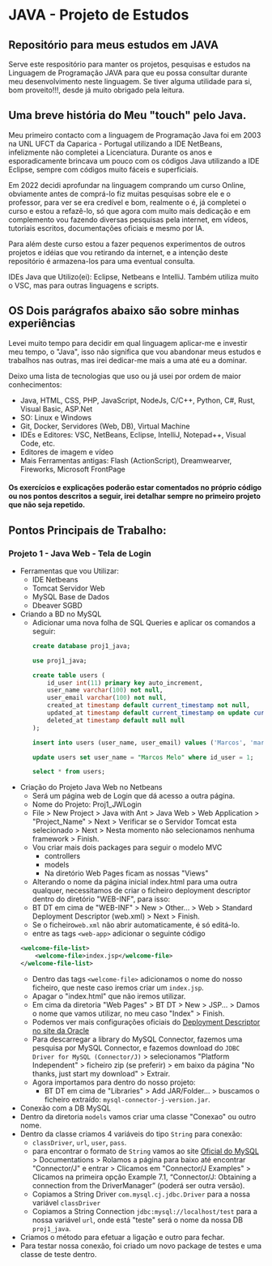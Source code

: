 # JAVA - Projeto de Estudos


## Repositório para meus estudos em JAVA

Serve este respositório para manter os projetos, pesquisas e estudos na Linguagem de Programação JAVA para que eu possa consultar durante meu desenvolvimento neste linguagem. Se tiver alguma utilidade para si, bom proveito!!!, desde já muito obrigado pela leitura.

## Uma breve história do Meu "touch" pelo Java.
Meu primeiro contacto com a linguagem de Programação Java foi em 2003 na UNL UFCT da Caparica - Portugal utilizando a IDE NetBeans, infelizmente não completei a Licenciatura. Durante os anos e esporadicamente brincava um pouco com os códigos Java utilizando a IDE Eclipse, sempre com códigos muito fáceis e superficiais.

Em 2022 decidi aprofundar na linguagem comprando um curso Online, obviamente antes de comprá-lo fiz muitas pesquisas sobre ele e o professor, para ver se era credível e bom, realmente o é, já completei o curso e estou a refazê-lo, só que agora com muito mais dedicação e em complemento vou fazendo diversas pesquisas pela internet, em vídeos, tutoriais escritos, documentações oficiais e mesmo por IA.

Para além deste curso estou a fazer pequenos experimentos de outros projetos e idéias que vou retirando da internet, e a intenção deste repositório é armazena-los para uma eventual consulta.

IDEs Java que Utilizo(ei): Eclipse, Netbeans e IntelliJ. Também utiliza muito o VSC, mas para outras linguagens e scripts.

## OS Dois parágrafos abaixo são sobre minhas experiências
Levei muito tempo para decidir em qual linguagem aplicar-me e investir meu tempo, o "Java", isso não significa que vou abandonar meus estudos e trabalhos nas outras, mas irei dedicar-me mais a uma até eu a dominar.

Deixo uma lista de tecnologias que uso ou já usei por ordem de maior conhecimentos:
- Java, HTML, CSS, PHP, JavaScript, NodeJs, C/C++, Python, C#, Rust, Visual Basic, ASP.Net
- SO: Linux e Windows
- Git, Docker, Servidores (Web, DB), Virtual Machine
- IDEs e Editores: VSC, NetBeans, Eclipse, IntelliJ, Notepad++, Visual Code, etc.
- Editores de imagem e vídeo
- Mais Ferramentas antigas: Flash (ActionScript), Dreamwearver, Fireworks, Microsoft FrontPage

#### Os exercícios e explicações poderão estar comentados no próprio código ou nos pontos descritos a seguir, irei detalhar sempre no primeiro projeto que não seja repetido.

## Pontos Principais de Trabalho:

### Projeto 1 - Java Web - Tela de Login
- Ferramentas que vou Utilizar:
    - IDE Netbeans
    - Tomcat Servidor Web
    - MySQL Base de Dados
    - Dbeaver SGBD
- Criando a BD no MySQL
    - Adicionar uma nova folha de SQL Queries e aplicar os comandos a seguir:
        ``` sql
        create database proj1_java;

        use proj1_java;

        create table users (
            id_user int(11) primary key auto_increment,
            user_name varchar(100) not null,
            user_email varchar(100) not null,
            created_at timestamp default current_timestamp not null,
            updated_at timestamp default current_timestamp on update current_timestamp not null,
            deleted_at timestamp default null null
        );

        insert into users (user_name, user_email) values ('Marcos', 'marcos@teste.com');

        update users set user_name = "Marcos Melo" where id_user = 1;

        select * from users;
        ```
- Criação do Projeto Java Web no Netbeans 
    - Será um página web de Login que dá acesso a outra página.
    - Nome do Projeto: Proj1_JWLogin
    - File > New Project > Java with Ant > Java Web > Web Application > "Project_Name" > Next > Verificar se o Servidor Tomcat esta selecionado > Next > Nesta momento não selecionamos nenhuma framework > Finish.
    - Vou criar mais dois packages para seguir o modelo MVC
        - controllers
        - models
        - Na diretório Web Pages ficam as nossas "Views"
    - Alterando o nome da página inicial index.html para uma outra qualquer, necessitamos de criar o ficheiro deployment descriptor dentro do diretório "WEB-INF", para isso:
	- BT DT em cima de "WEB-INF" > New > Other... > Web > Standard Deployment Descriptor (web.xml) > Next > Finish.
	- Se o ficheiro`web.xml` não abrir automaticamente, é só editá-lo.
	- entre as tags `<web-app>` adicionar o seguinte código
	``` xml
	<welcome-file-list>
        <welcome-file>index.jsp</welcome-file>
    </welcome-file-list>
    ```
	- Dentro das tags `<welcome-file>` adicionamos o nome do nosso ficheiro, que neste caso iremos criar um `index.jsp`.
	- Apagar o "index.html" que não iremos utilizar.
	- Em cima da diretoria "Web Pages" > BT DT > New > JSP... > Damos o nome que vamos utilizar, no meu caso "Index" > Finish.
    - Podemos ver mais configurações oficiais do [Deployment Descriptor no site da Oracle](https://docs.oracle.com/cd/E13222_01/wls/docs81/webapp/web_xml.html)
    - Para descarregar a library do MySQL Connector, fazemos uma pesquisa por MySQL Connector, e fazemos download do `JDBC Driver for MySQL (Connector/J)` > selecionamos "Platform Independent" > ficheiro zip (se preferir) > em baixo da página "No thanks, just start my download" > Extrair.
	- Agora importamos para dentro do nosso projeto:
		- BT DT em cima de "Libraries" > Add JAR/Folder... > buscamos o ficheiro extraído: `mysql-connector-j-version.jar`.
- Conexão com a DB MySQL
- Dentro da diretoria `models` vamos criar uma classe "Conexao" ou outro nome.
- Dentro da classe criamos 4 variáveis do tipo `String` para conexão:
	- `classDriver`, `url`, `user`, `pass`.
	- para encontrar o formato de `String` vamos ao site [Oficial do MySQL](https://dev.mysql.com/doc/) > Documentations > Rolamos a página para baixo até encontrar "Connector/J" e entrar > Clicamos em "Connector/J Examples" > Clicamos na primeira opção Example 7.1, “Connector/J: Obtaining a connection from the DriverManager” (poderá ser outra versão).
	- Copiamos a String Driver `com.mysql.cj.jdbc.Driver` para a nossa variável `classDriver` 
	- Copiamos a String Connection `jdbc:mysql://localhost/test` para a nossa variável `url`, onde está "teste" será o nome da nossa DB `proj1_java`.
- Criamos o método para efetuar a ligação e outro para fechar.
- Para testar nossa conexão, foi criado um novo package de testes e uma classe de teste dentro.